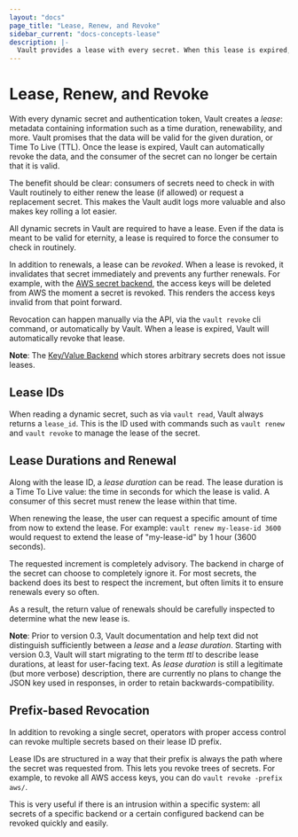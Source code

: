 ```yaml
---
layout: "docs"
page_title: "Lease, Renew, and Revoke"
sidebar_current: "docs-concepts-lease"
description: |-
  Vault provides a lease with every secret. When this lease is expired, Vault will revoke that secret.
---
```


# Lease, Renew, and Revoke

With every dynamic secret and authentication token, Vault creates a _lease_:
metadata containing information such as a time duration, renewability, and
more. Vault promises that the data will be valid for the given duration, or
Time To Live (TTL). Once the lease is expired, Vault can automatically revoke
the data, and the consumer of the secret can no longer be certain that it is
valid.

The benefit should be clear: consumers of secrets need to check in with
Vault routinely to either renew the lease (if allowed) or request a
replacement secret. This makes the Vault audit logs more valuable and
also makes key rolling a lot easier.

All dynamic secrets in Vault are required to have a lease. Even if the data is
meant to be valid for eternity, a lease is required to force the consumer
to check in routinely.

In addition to renewals, a lease can be _revoked_. When a lease is revoked, it
invalidates that secret immediately and prevents any further renewals. For
example, with the [AWS secret backend](/docs/secrets/aws/index.html), the
access keys will be deleted from AWS the moment a secret is revoked. This
renders the access keys invalid from that point forward.

Revocation can happen manually via the API, via the `vault revoke` cli command,
or automatically by Vault. When a lease is expired, Vault will automatically
revoke that lease.

**Note**: The [Key/Value Backend](/docs/secrets/kv/index.html) which stores
arbitrary secrets does not issue leases.

## Lease IDs

When reading a dynamic secret, such as via `vault read`, Vault always returns a
`lease_id`. This is the ID used with commands such as `vault renew` and `vault
revoke` to manage the lease of the secret.

## Lease Durations and Renewal

Along with the lease ID, a _lease duration_ can be read. The lease duration is
a Time To Live value: the time in seconds for which the lease is valid.  A
consumer of this secret must renew the lease within that time.

When renewing the lease, the user can request a specific amount of time from
now to extend the lease. For example: `vault renew my-lease-id 3600` would
request to extend the lease of "my-lease-id" by 1 hour (3600 seconds).

The requested increment is completely advisory. The backend in charge of the
secret can choose to completely ignore it. For most secrets, the backend does
its best to respect the increment, but often limits it to ensure renewals every
so often.

As a result, the return value of renewals should be carefully inspected to
determine what the new lease is.

**Note**: Prior to version 0.3, Vault documentation and help text did not
distinguish sufficiently between a _lease_ and a _lease duration_.  Starting
with version 0.3, Vault will start migrating to the term _ttl_ to describe
lease durations, at least for user-facing text. As _lease duration_ is still a
legitimate (but more verbose) description, there are currently no plans to
change the JSON key used in responses, in order to retain
backwards-compatibility.

## Prefix-based Revocation

In addition to revoking a single secret, operators with proper access control
can revoke multiple secrets based on their lease ID prefix.

Lease IDs are structured in a way that their prefix is always the path where
the secret was requested from. This lets you revoke trees of secrets. For
example, to revoke all AWS access keys, you can do `vault revoke -prefix aws/`.

This is very useful if there is an intrusion within a specific system: all
secrets of a specific backend or a certain configured backend can be revoked
quickly and easily.
